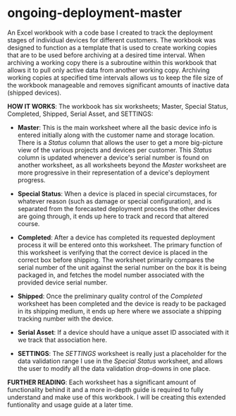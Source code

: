 # ongoing-deployment-master
An Excel workbook with a code base I created to track the deployment stages of individual devices for different customers. The workbook 
was designed to function as a template that is used to create working copies that are to be used before archiving at a desired time 
interval. When archiving a working copy there is a subroutine within this workbook that allows it to pull only active data from another
working copy. Archiving working copies at specified time intervals allows us to keep the file size of the workbook manageable and removes
significant amounts of inactive data (shipped devices).


**HOW IT WORKS**:
  The workbook has six worksheets; Master, Special Status, Completed, Shipped, Serial Asset, and SETTINGS:
  
  - **Master**:
    This is the main worksheet where all the basic device info is entered initially along with the customer name and storage location.
    There is a _Status_ column that allows the user to get a more big-picture view of the various projects and devices per customer. This
    _Status_ column is updated whenever a device's serial number is found on another worksheet, as all worksheets beyond the _Master_
    worksheet are more progressive in their representation of a device's deployment progress.
    
  - **Special Status**:
    When a device is placed in special circumstaces, for whatever reason (such as damage or special configuration), and is separated from
    the forecasted deployment process the other devices are going through, it ends up here to track and record that altered course.
    
  - **Completed**:
    After a device has completed its requested deployment process it will be entered onto this worksheet. The primary function of this
    worksheet is verifying that the correct device is placed in the correct box before shipping. The worksheet primarily compares the
    serial number of the unit against the serial number on the box it is being packaged in, and fetches the model number associated with
    the provided device serial number.
    
  - **Shipped**:
    Once the preliminary quality control of the _Completed_ worksheet has been completed and the device is ready to be packaged in its
    shipping medium, it ends up here where we associate a shipping tracking number with the device.
    
  - **Serial Asset**:
    If a device should have a unique asset ID associated with it we track that association here.
  
  - **SETTINGS**:
    The _SETTINGS_ worksheet is really just a placeholder for the data validation range I use in the _Special Status_ worksheet, and
    allows the user to modify all the data validation drop-downs in one place.
    
**FURTHER READING**:
  Each worksheet has a significant amount of functionality behind it and a more in-depth guide is required to fully understand and make
  use of this workbook. I will be creating this extended funtionality and usage guide at a later time.
